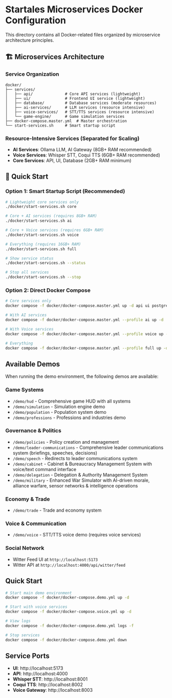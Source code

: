 # Startales Microservices Docker Configuration

This directory contains all Docker-related files organized by microservice architecture principles.

## 🏗️ Microservices Architecture

### Service Organization
```
docker/
├── services/
│   ├── api/              # Core API services (lightweight)
│   ├── ui/               # Frontend UI service (lightweight)
│   ├── database/         # Database services (moderate resources)
│   ├── ai-services/      # LLM services (resource intensive)
│   ├── voice-services/   # STT/TTS services (resource intensive)
│   └── game-engine/      # Game simulation services
├── docker-compose.master.yml  # Master orchestration
└── start-services.sh     # Smart startup script
```

### Resource-Intensive Services (Separated for Scaling)
- **AI Services**: Ollama LLM, AI Gateway (8GB+ RAM recommended)
- **Voice Services**: Whisper STT, Coqui TTS (6GB+ RAM recommended)
- **Core Services**: API, UI, Database (2GB+ RAM minimum)

## 🚀 Quick Start

### Option 1: Smart Startup Script (Recommended)
```bash
# Lightweight core services only
./docker/start-services.sh core

# Core + AI services (requires 8GB+ RAM)
./docker/start-services.sh ai

# Core + Voice services (requires 6GB+ RAM)  
./docker/start-services.sh voice

# Everything (requires 16GB+ RAM)
./docker/start-services.sh full

# Show service status
./docker/start-services.sh --status

# Stop all services
./docker/start-services.sh --stop
```

### Option 2: Direct Docker Compose
```bash
# Core services only
docker compose -f docker/docker-compose.master.yml up -d api ui postgres redis nats

# With AI services
docker compose -f docker/docker-compose.master.yml --profile ai up -d

# With Voice services
docker compose -f docker/docker-compose.master.yml --profile voice up -d

# Everything
docker compose -f docker/docker-compose.master.yml --profile full up -d
```

## Available Demos

When running the demo environment, the following demos are available:

### Game Systems
- `/demo/hud` - Comprehensive game HUD with all systems
- `/demo/simulation` - Simulation engine demo
- `/demo/population` - Population system demo
- `/demo/professions` - Professions and industries demo

### Governance & Politics
- `/demo/policies` - Policy creation and management
- `/demo/leader-communications` - Comprehensive leader communications system (briefings, speeches, decisions)
- `/demo/speech` - Redirects to leader communications system
- `/demo/cabinet` - Cabinet & Bureaucracy Management System with voice/text command interface
- `/demo/delegation` - Delegation & Authority Management System
- `/demo/military` - Enhanced War Simulator with AI-driven morale, alliance warfare, sensor networks & intelligence operations

### Economy & Trade
- `/demo/trade` - Trade and economy system

### Voice & Communication
- `/demo/voice` - STT/TTS voice demo (requires voice services)

### Social Network
- Witter Feed UI at `http://localhost:5173`
- Witter API at `http://localhost:4000/api/witter/feed`

## Quick Start

```bash
# Start main demo environment
docker compose -f docker/docker-compose.demo.yml up -d

# Start with voice services
docker compose -f docker/docker-compose.voice.yml up -d

# View logs
docker compose -f docker/docker-compose.demo.yml logs -f

# Stop services
docker compose -f docker/docker-compose.demo.yml down
```

## Service Ports

- **UI**: http://localhost:5173
- **API**: http://localhost:4000
- **Whisper STT**: http://localhost:8001
- **Coqui TTS**: http://localhost:8002
- **Voice Gateway**: http://localhost:8003
